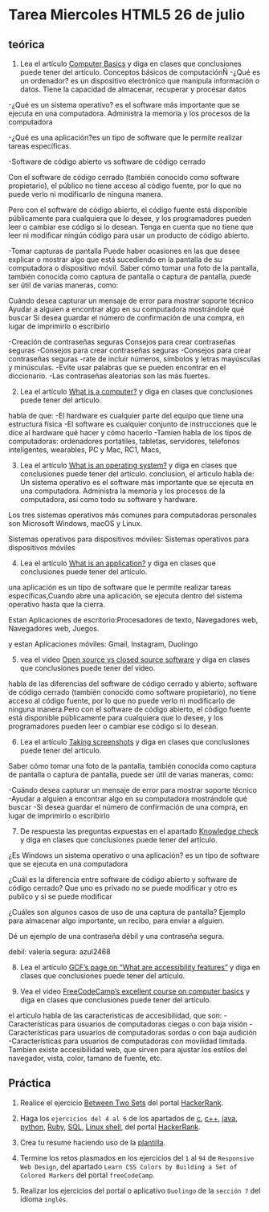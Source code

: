 # Tarea Miercoles HTML5 26 de julio

## teórica

1. Lea el artículo [Computer Basics](https://www.theodinproject.com/lessons/foundations-computer-basics) y diga en clases que conclusiones puede tener del artículo.
Conceptos básicos de computaciónÑ
-¿Qué es un ordenador?  es un dispositivo electrónico que manipula información o datos. Tiene la capacidad de almacenar, recuperar y procesar datos

-¿Qué es un sistema operativo?  es el software más importante que se ejecuta en una computadora. Administra la memoria y los procesos de la computadora

-¿Qué es una aplicación?es un tipo de software que le permite realizar tareas específicas.

-Software de código abierto vs software de código cerrado

Con el software de código cerrado (también conocido como software propietario), el público no tiene acceso al código fuente, por lo que no puede verlo ni modificarlo de ninguna manera.

Pero con el software de código abierto, el código fuente está disponible públicamente para cualquiera que lo desee, y los programadores pueden leer o cambiar ese código si lo desean. Tenga en cuenta que no tiene que leer ni modificar ningún código para usar un producto de código abierto.

-Tomar capturas de pantalla
Puede haber ocasiones en las que desee explicar o mostrar algo que está sucediendo en la pantalla de su computadora o dispositivo móvil. Saber cómo tomar una foto de la pantalla, también conocida como captura de pantalla o captura de pantalla, puede ser útil de varias maneras, como:

Cuándo desea capturar un mensaje de error para mostrar soporte técnico
Ayudar a alguien a encontrar algo en su computadora mostrándole qué buscar
Si desea guardar el número de confirmación de una compra, en lugar de imprimirlo o escribirlo

-Creación de contraseñas seguras
Consejos para crear contraseñas seguras
-Consejos para crear contraseñas seguras
-Consejos para crear contraseñas seguras
-rate de incluir números, símbolos y letras mayúsculas y minúsculas.
-Evite usar palabras que se pueden encontrar en el diccionario.
-Las contraseñas aleatorias son las más fuertes. 

2. Lea el artículo [What is a computer?](https://edu.gcfglobal.org/en/computerbasics/what-is-a-computer/1/) y diga en clases que conclusiones puede tener del artículo.

habla de que:
-El hardware es cualquier parte del equipo que tiene una estructura física
-El software es cualquier conjunto de instrucciones que le dice al hardware qué hacer y cómo hacerlo
-Tamien habla de los tipos de computadoras:
ordenadores portatiles, tabletas, servidores, telefonos inteligentes, wearables, PC y Mac, RC1, Macs, 

3. Lea el artículo [What is an operating system?](https://edu.gcfglobal.org/en/computerbasics/understanding-operating-systems/1/) y diga en clases que conclusiones puede tener del artículo.
conclusion, el articulo habla de:
Un sistema operativo es el software más importante que se ejecuta en una computadora. Administra la memoria y los procesos de la computadora, así como todo su software y hardware. 

 Los tres sistemas operativos más comunes para computadoras personales son Microsoft Windows, macOS y Linux.

 Sistemas operativos para dispositivos móviles: Sistemas operativos para dispositivos móviles

4. Lea el artículo [What is an application?](https://edu.gcfglobal.org/en/computerbasics/understanding-applications/1/) y diga en clases que conclusiones puede tener del artículo.

una aplicación es un tipo de software que le permite realizar tareas específicas,Cuando abre una aplicación, se ejecuta dentro del sistema operativo hasta que la cierra. 

Estan Aplicaciones de escritorio:Procesadores de texto, Navegadores web, Navegadores web, Juegos.

y estan Aplicaciones móviles: Gmail, Instagram, Duolingo

5. vea el video [Open source vs closed source software](https://edu.gcfglobal.org/en/basic-computer-skills/open-source-vs-closed-source-software/1/) y diga en clases que conclusiones puede tener del video.

habla de las diferencias del software de código cerrado y abierto; software de código cerrado (también conocido como software propietario),  no tiene acceso al código fuente, por lo que no puede verlo ni modificarlo de ninguna manera.Pero con el software de código abierto, el código fuente está disponible públicamente para cualquiera que lo desee, y los programadores pueden leer o cambiar ese código si lo desean.

6. Lea el artículo [Taking screenshots](https://edu.gcfglobal.org/en/techsavvy/taking-screenshots/1/) y diga en clases que conclusiones puede tener del artículo.

Saber cómo tomar una foto de la pantalla, también conocida como captura de pantalla o captura de pantalla, puede ser útil de varias maneras, como:

-Cuándo desea capturar un mensaje de error para mostrar soporte técnico
-Ayudar a alguien a encontrar algo en su computadora mostrándole qué buscar
-Si desea guardar el número de confirmación de una compra, en lugar de imprimirlo o escribirlo

7. De respuesta las preguntas expuestas en el apartado [Knowledge check](https://www.theodinproject.com/lessons/foundations-computer-basics#knowledge-check) y diga en clases que conclusiones puede tener del artículo.


¿Es Windows un sistema operativo o una aplicación? es un tipo de software que se ejecuta en una computadora


¿Cuál es la diferencia entre software de código abierto y software de código cerrado?
Que uno es privado no se puede modificar y otro es publico y si se puede modificar

¿Cuáles son algunos casos de uso de una captura de pantalla?
Ejemplo para almacenar algo importante, un recibo, para enviar a alguien.

Dé un ejemplo de una contraseña débil y una contraseña segura.

debil: valeria
segura: azul2468

8. Lea el artículo [GCF’s page on “What are accessibility features”](https://edu.gcfglobal.org/en/computerbasics/using-accessibility-features/1/) y diga en clases que conclusiones puede tener del artículo.

9. Vea el video [FreeCodeCamp’s excellent course on computer basics](https://youtu.be/y2kg3MOk1sY) y diga en clases que conclusiones puede tener del artículo.

el articulo habla de las caracteristicas de accesibilidad, que son: 
-Características para usuarios de computadoras ciegas o con baja visión
-Características para usuarios de computadoras sordas o con baja audición
-Características para usuarios de computadoras con movilidad limitada.
 Tambien existe accesibilidad web, que sirven para ajustar los estilos del navegador, vista, color, tamano de fuente, etc.
 

## Práctica

1. Realice el ejercicio [Between Two Sets](https://www.hackerrank.com/challenges/between-two-sets/problem?isFullScreen=false) del portal [HackerRank](https://www.hackerrank.com/dashboard).

2. Haga los `ejercicios del 4 al 6` de los apartados de [c](https://www.hackerrank.com/domains/c), [c++](https://www.hackerrank.com/domains/cpp), [java](https://www.hackerrank.com/domains/java), [python](https://www.hackerrank.com/domains/python), [Ruby](https://www.hackerrank.com/domains/ruby), [SQL](https://www.hackerrank.com/domains/sql), [Linux shell](https://www.hackerrank.com/domains/shell), del portal [HackerRank](https://www.hackerrank.com/dashboard).

3. Crea tu resume haciendo uso de la [plantilla](https://docs.google.com/document/d/1jfUa4HGBDjt2peJPQ0Wg1YhdGkCoSysS6QMT4u8bCic/edit?usp=sharing).

4. Termine los retos plasmados en los ejercicios del `1` al `94` de `Responsive Web Design`, del apartado `Learn CSS Colors by Building a Set of Colored Markers` del portal `freeCodeCamp`.

5. Realizar los ejercicios del portal o aplicativo `Duolingo` de la `sección 7` del idioma `inglés`.